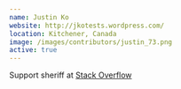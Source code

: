 ```yaml
---
name: Justin Ko
website: http://jkotests.wordpress.com/
location: Kitchener, Canada
image: /images/contributors/justin_73.png
active: true
---
```


Support sheriff at 
<a href="http://stackoverflow.com/tags/watir">Stack Overflow</a>

